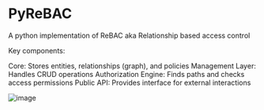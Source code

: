 # PyReBAC
A python implementation of ReBAC aka Relationship based access control

Key components:

Core: Stores entities, relationships (graph), and policies
Management Layer: Handles CRUD operations
Authorization Engine: Finds paths and checks access permissions
Public API: Provides interface for external interactions

![image](https://github.com/user-attachments/assets/d8711ad0-4b43-432f-9a79-51ee469eff4b)

